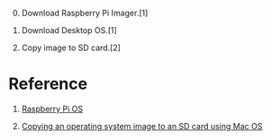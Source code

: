 0. Download Raspberry Pi Imager.[1]

1. Download Desktop OS.[1]

2. Copy image to SD card.[2]



# Reference

1. [Raspberry Pi OS](https://www.raspberrypi.org/software/)

2. [Copying an operating system image to an SD card using Mac OS](https://www.raspberrypi.org/documentation/installation/installing-images/mac.md)

